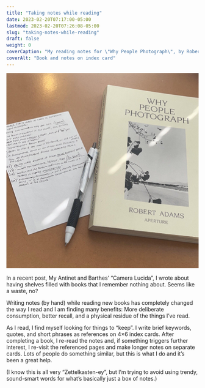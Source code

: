 ```yaml
---
title: "Taking notes while reading"
date: 2023-02-20T07:17:00-05:00
lastmod: 2023-02-20T07:26:08-05:00
slug: "taking-notes-while-reading"
draft: false
weight: 0
coverCaption: "My reading notes for \"Why People Photograph\", by Robert Adams"
coverAlt: "Book and notes on index card"
---
```


![Reading notes for 'Why People Photograph'](booknotes.jpg "Reading notes for 'Why People Photograph'")

In a recent post, My Antinet and Barthes’ “Camera Lucida”, I wrote about having shelves filled with books that I remember nothing about. Seems like a waste, no?

Writing notes (by hand) while reading new books has completely changed the way I read and I am finding many benefits: More deliberate consumption, better recall, and a physical residue of the things I’ve read.

As I read, I find myself looking for things to “keep”. I write brief keywords, quotes, and short phrases as references on 4×6 index cards. After completing a book, I re-read the notes and, if something triggers further interest, I re-visit the referenced pages and make longer notes on separate cards. Lots of people do something similar, but this is what I do and it’s been a great help.

(I know this is all very “Zettelkasten-ey”, but I’m trying to avoid using trendy, sound-smart words for what’s basically just a box of notes.)


[//]: # "Exported with love from a post written in Org mode"
[//]: # "- https://github.com/kaushalmodi/ox-hugo"